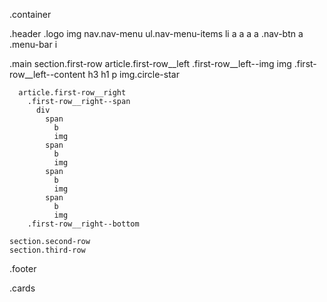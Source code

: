 .container

  .header
    .logo
      img
    nav.nav-menu
      ul.nav-menu-items
        li
          a
          a
          a
          a
    .nav-btn
      a
    .menu-bar
      i

  .main
    section.first-row
      article.first-row__left
        .first-row__left--img
          img
        .first-row__left--content
          h3
          h1
          p
          img.circle-star

      article.first-row__right
        .first-row__right--span
          div
            span
              b
              img
            span
              b
              img 
            span
              b
              img 
            span
              b
              img  
        .first-row__right--bottom
        
    section.second-row
    section.third-row

  .footer


  .cards